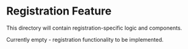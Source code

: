# Registration Feature

This directory will contain registration-specific logic and components.

Currently empty - registration functionality to be implemented.

